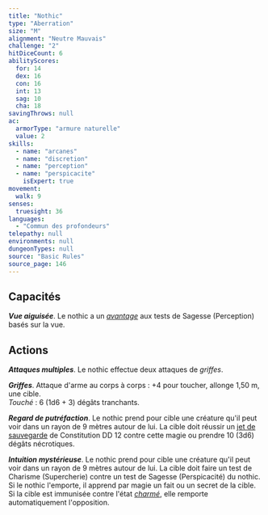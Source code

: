 ```yaml
---
title: "Nothic"
type: "Aberration"
size: "M"
alignment: "Neutre Mauvais"
challenge: "2"
hitDiceCount: 6
abilityScores:
  for: 14
  dex: 16
  con: 16
  int: 13
  sag: 10
  cha: 18
savingThrows: null
ac:
  armorType: "armure naturelle"
  value: 2
skills:
  - name: "arcanes"
  - name: "discretion"
  - name: "perception"
  - name: "perspicacite"
    isExpert: true
movement:
  walk: 9
senses:
  truesight: 36
languages:
  - "Commun des profondeurs"
telepathy: null
environments: null
dungeonTypes: null
source: "Basic Rules"
source_page: 146
---
```

## Capacités
_**Vue aiguisée**_. Le nothic a un [_avantage_](/utiliser-les-caracteristiques/#avantage-et-desavantage) aux tests de Sagesse (Perception) basés sur la vue.

## Actions
_**Attaques multiples**_. Le nothic effectue deux attaques de _griffes_.

_**Griffes**_. Attaque d'arme au corps à corps : +4 pour toucher, allonge 1,50 m, une cible.  
_Touché_ : 6 (1d6 + 3) dégâts tranchants.

_**Regard de putréfaction**_. Le nothic prend pour cible une créature qu'il peut voir dans un rayon de 9 mètres autour de lui. La cible doit réussir un [jet de sauvegarde](/utiliser-les-caracteristiques/#jets-de-sauvegarde) de Constitution DD 12 contre cette magie ou prendre 10 (3d6) dégâts nécrotiques.

_**Intuition mystérieuse**_. Le nothic prend pour cible une créature qu'il peut voir dans un rayon de 9 mètres autour de lui. La cible doit faire un test de Charisme (Supercherie) contre un test de Sagesse (Perspicacité) du nothic. Si le nothic l'emporte, il apprend par magie un fait ou un secret de la cible. Si la cible est immunisée contre l'état [_charmé_](/gerer-la-sante-du-personnage/#charme), elle remporte automatiquement l'opposition.
